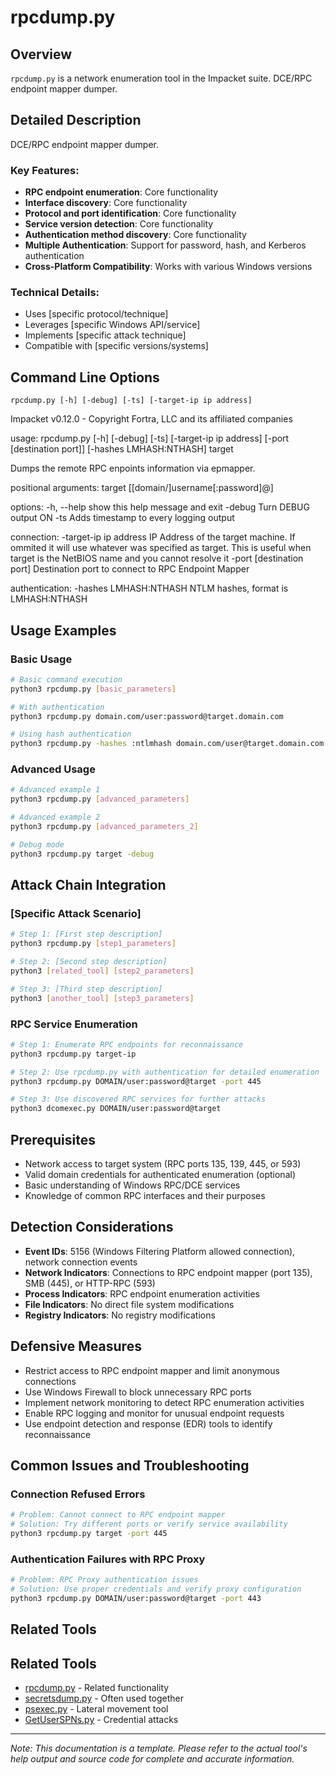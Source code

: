 # rpcdump.py

## Overview
`rpcdump.py` is a network enumeration tool in the Impacket suite. DCE/RPC endpoint mapper dumper.

## Detailed Description
DCE/RPC endpoint mapper dumper.

### Key Features:
- **RPC endpoint enumeration**: Core functionality
- **Interface discovery**: Core functionality
- **Protocol and port identification**: Core functionality
- **Service version detection**: Core functionality
- **Authentication method discovery**: Core functionality
- **Multiple Authentication**: Support for password, hash, and Kerberos authentication
- **Cross-Platform Compatibility**: Works with various Windows versions

### Technical Details:
- Uses [specific protocol/technique]
- Leverages [specific Windows API/service]
- Implements [specific attack technique]
- Compatible with [specific versions/systems]

## Command Line Options

```
rpcdump.py [-h] [-debug] [-ts] [-target-ip ip address]
```

Impacket v0.12.0 - Copyright Fortra, LLC and its affiliated companies 

usage: rpcdump.py [-h] [-debug] [-ts] [-target-ip ip address]
                  [-port [destination port]] [-hashes LMHASH:NTHASH]
                  target

Dumps the remote RPC enpoints information via epmapper.

positional arguments:
  target                [[domain/]username[:password]@]<targetName or address>

options:
  -h, --help            show this help message and exit
  -debug                Turn DEBUG output ON
  -ts                   Adds timestamp to every logging output

connection:
  -target-ip ip address
                        IP Address of the target machine. If ommited it will
                        use whatever was specified as target. This is useful
                        when target is the NetBIOS name and you cannot resolve
                        it
  -port [destination port]
                        Destination port to connect to RPC Endpoint Mapper

authentication:
  -hashes LMHASH:NTHASH
                        NTLM hashes, format is LMHASH:NTHASH


## Usage Examples

### Basic Usage
```bash
# Basic command execution
python3 rpcdump.py [basic_parameters]

# With authentication
python3 rpcdump.py domain.com/user:password@target.domain.com

# Using hash authentication
python3 rpcdump.py -hashes :ntlmhash domain.com/user@target.domain.com
```

### Advanced Usage
```bash
# Advanced example 1
python3 rpcdump.py [advanced_parameters]

# Advanced example 2
python3 rpcdump.py [advanced_parameters_2]

# Debug mode
python3 rpcdump.py target -debug
```

## Attack Chain Integration

### [Specific Attack Scenario]
```bash
# Step 1: [First step description]
python3 rpcdump.py [step1_parameters]

# Step 2: [Second step description]
python3 [related_tool] [step2_parameters]

# Step 3: [Third step description]
python3 [another_tool] [step3_parameters]
```

### RPC Service Enumeration
```bash
# Step 1: Enumerate RPC endpoints for reconnaissance
python3 rpcdump.py target-ip

# Step 2: Use rpcdump.py with authentication for detailed enumeration
python3 rpcdump.py DOMAIN/user:password@target -port 445

# Step 3: Use discovered RPC services for further attacks
python3 dcomexec.py DOMAIN/user:password@target
```

## Prerequisites
- Network access to target system (RPC ports 135, 139, 445, or 593)
- Valid domain credentials for authenticated enumeration (optional)
- Basic understanding of Windows RPC/DCE services
- Knowledge of common RPC interfaces and their purposes

## Detection Considerations
- **Event IDs**: 5156 (Windows Filtering Platform allowed connection), network connection events
- **Network Indicators**: Connections to RPC endpoint mapper (port 135), SMB (445), or HTTP-RPC (593)
- **Process Indicators**: RPC endpoint enumeration activities
- **File Indicators**: No direct file system modifications
- **Registry Indicators**: No registry modifications

## Defensive Measures
- Restrict access to RPC endpoint mapper and limit anonymous connections
- Use Windows Firewall to block unnecessary RPC ports
- Implement network monitoring to detect RPC enumeration activities
- Enable RPC logging and monitor for unusual endpoint requests
- Use endpoint detection and response (EDR) tools to identify reconnaissance

## Common Issues and Troubleshooting

### Connection Refused Errors
```bash
# Problem: Cannot connect to RPC endpoint mapper
# Solution: Try different ports or verify service availability
python3 rpcdump.py target -port 445
```

### Authentication Failures with RPC Proxy
```bash
# Problem: RPC Proxy authentication issues
# Solution: Use proper credentials and verify proxy configuration
python3 rpcdump.py DOMAIN/user:password@target -port 443
```

## Related Tools

## Related Tools
- [rpcdump.py](link.md) - Related functionality
- [secretsdump.py](secretsdump.md) - Often used together
- [psexec.py](psexec.md) - Lateral movement tool
- [GetUserSPNs.py](GetUserSPNs.md) - Credential attacks

---

*Note: This documentation is a template. Please refer to the actual tool's help output and source code for complete and accurate information.*

